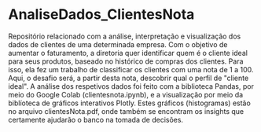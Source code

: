 # AnaliseDados_ClientesNota


Repositório relacionado com a análise, interpretação e visualização dos dados de clientes de uma determinada empresa. Com o objetivo de aumentar o faturamento, a diretoria quer identificar quem é o cliente ideal para seus produtos, baseado no histórico de compras dos clientes. Para isso, ela fez um trabalho de classificar os clientes com uma nota de 1 a 100. Aqui, o desafio será, a partir desta nota, descobrir qual o perfil de "cliente ideal". A análise dos respetivos dados foi feito com a biblioteca Pandas, por meio do Google Colab (clientesnota.ipynb), e a visualização por meio da biblíoteca de gráficos interativos Plotly. Estes gráficos (histogramas) estão no arquivo clientesNota.pdf, onde também se encontram os insights que certamente ajudarão o banco na tomada de decisões.

